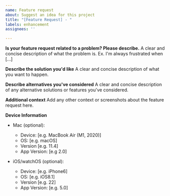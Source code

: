 ```yaml
---
name: Feature request
about: Suggest an idea for this project
title: "[Feature Request] - "
labels: enhancement
assignees: ''

---
```


**Is your feature request related to a problem? Please describe.**
A clear and concise description of what the problem is. Ex. I'm always frustrated when [...]

**Describe the solution you'd like**
A clear and concise description of what you want to happen.

**Describe alternatives you've considered**
A clear and concise description of any alternative solutions or features you've considered.

**Additional context**
Add any other context or screenshots about the feature request here.

**Device Information**

- Mac (optional):
  - Device: [e.g. MacBook Air (M1, 2020)]
  - OS: [e.g. macOS]
  - Version [e.g. 11.4]
  - App Version: [e.g 2.0]

- iOS/watchOS (optional):
  - Device: [e.g. iPhone6]
  - OS: [e.g. iOS8.1]
  - Version [e.g. 22]
  - App Version: [e.g. 5.0]
